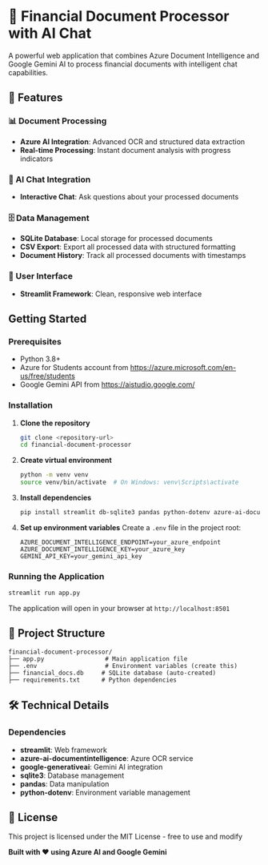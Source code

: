 # 📄 Financial Document Processor with AI Chat

A powerful web application that combines Azure Document Intelligence and Google Gemini AI to process financial documents with intelligent chat capabilities.

## 🌟 Features

### 📊 Document Processing
- **Azure AI Integration**: Advanced OCR and structured data extraction
- **Real-time Processing**: Instant document analysis with progress indicators

### 💬 AI Chat Integration
- **Interactive Chat**: Ask questions about your processed documents

### 🗄️ Data Management
- **SQLite Database**: Local storage for processed documents
- **CSV Export**: Export all processed data with structured formatting
- **Document History**: Track all processed documents with timestamps

### 🎨 User Interface
- **Streamlit Framework**: Clean, responsive web interface

##  Getting Started

### Prerequisites
- Python 3.8+
- Azure for Students account from https://azure.microsoft.com/en-us/free/students
- Google Gemini API from https://aistudio.google.com/

### Installation

1. **Clone the repository**
   ```bash
   git clone <repository-url>
   cd financial-document-processor
   ```

2. **Create virtual environment**
   ```bash
   python -m venv venv
   source venv/bin/activate  # On Windows: venv\Scripts\activate
   ```

3. **Install dependencies**
   ```bash
   pip install streamlit db-sqlite3 pandas python-dotenv azure-ai-documentintelligence google-generativeai
   ```

4. **Set up environment variables**
   Create a `.env` file in the project root:
   ```env
   AZURE_DOCUMENT_INTELLIGENCE_ENDPOINT=your_azure_endpoint
   AZURE_DOCUMENT_INTELLIGENCE_KEY=your_azure_key
   GEMINI_API_KEY=your_gemini_api_key
   ```

### Running the Application

```bash
streamlit run app.py
```

The application will open in your browser at `http://localhost:8501`


## 📁 Project Structure

```
financial-document-processor/
├── app.py                 # Main application file
├── .env                   # Environment variables (create this)
├── financial_docs.db     # SQLite database (auto-created)
├── requirements.txt      # Python dependencies
```

## 🛠️ Technical Details

### Dependencies
- **streamlit**: Web framework
- **azure-ai-documentintelligence**: Azure OCR service
- **google-generativeai**: Gemini AI integration
- **sqlite3**: Database management
- **pandas**: Data manipulation
- **python-dotenv**: Environment variable management


## 📄 License

This project is licensed under the MIT License - free to use and modify

**Built with ❤️ using Azure AI and Google Gemini**
